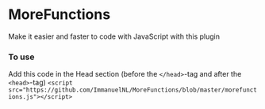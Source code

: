# MoreFunctions
Make it easier and faster to code with JavaScript with this plugin

### To use
Add this code in the Head section (before the `</head>`-tag and after the `<head>`-tag)
`<script src="https://github.com/ImmanuelNL/MoreFunctions/blob/master/morefunctions.js"></script>`
